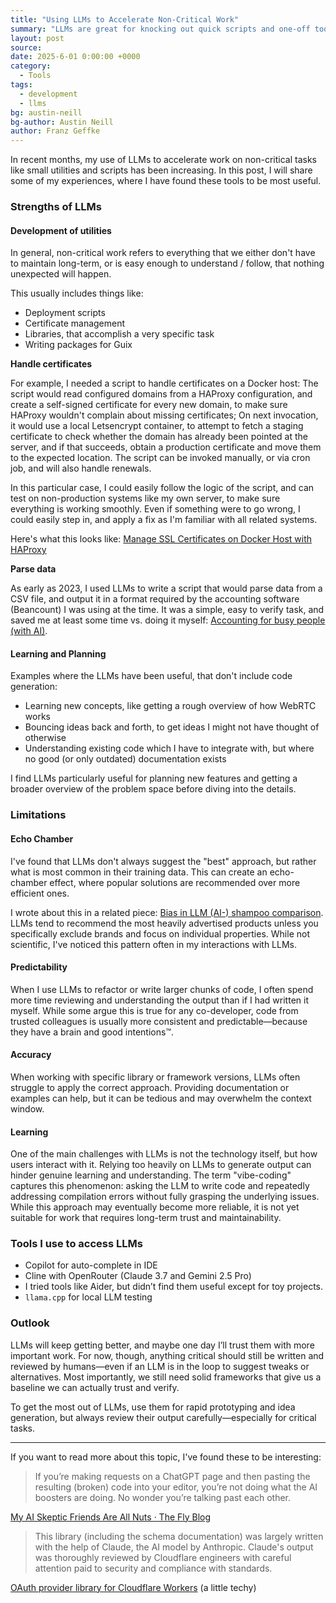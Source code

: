 ```yaml
---
title: "Using LLMs to Accelerate Non-Critical Work"
summary: "LLMs are great for knocking out quick scripts and one-off tools, but they’re no substitute for a careful human review when it really counts."
layout: post
source:
date: 2025-6-01 0:00:00 +0000
category:
  - Tools
tags:
  - development
  - llms
bg: austin-neill
bg-author: Austin Neill
author: Franz Geffke
---
```


In recent months, my use of LLMs to accelerate work on non-critical tasks like small utilities and scripts has been increasing. In this post, I will share some of my experiences, where I have found these tools to be most useful.

### Strengths of LLMs

#### Development of utilities

In general, non-critical work refers to everything that we either don't have to maintain long-term, or is easy enough to understand / follow, that nothing unexpected will happen.

This usually includes things like:

- Deployment scripts
- Certificate management
- Libraries, that accomplish a very specific task
- Writing packages for Guix

**Handle certificates**

For example, I needed a script to handle certificates on a Docker host: The script would read configured domains from a HAProxy configuration, and create a self-signed certificate for every new domain, to make sure HAProxy wouldn't complain about missing certificates; On next invocation, it would use a local Letsencrypt container, to attempt to fetch a staging certificate to check whether the domain has already been pointed at the server, and if that succeeds, obtain a production certificate and move them to the expected location. The script can be invoked manually, or via cron job, and will also handle renewals.

In this particular case, I could easily follow the logic of the script, and can test on non-production systems like my own server, to make sure everything is working smoothly. Even if something were to go wrong, I could easily step in, and apply a fix as I'm familiar with all related systems.

Here's what this looks like: [Manage SSL Certificates on Docker Host with HAProxy](https://gist.github.com/franzos/192aa0e59c7e48f4fa412fcb576515f0)

**Parse data**

As early as 2023, I used LLMs to write a script that would parse data from a CSV file, and output it in a format required by the accounting software (Beancount) I was using at the time. It was a simple, easy to verify task, and saved me at least some time vs. doing it myself: [Accounting for busy people (with AI)](/gist/accounting-for-busy-people-with-ai/).

#### Learning and Planning

Examples where the LLMs have been useful, that don't include code generation:

- Learning new concepts, like getting a rough overview of how WebRTC works
- Bouncing ideas back and forth, to get ideas I might not have thought of otherwise
- Understanding existing code which I have to integrate with, but where no good (or only outdated) documentation exists

I find LLMs particularly useful for planning new features and getting a broader overview of the problem space before diving into the details.

### Limitations

#### Echo Chamber

I've found that LLMs don't always suggest the "best" approach, but rather what is most common in their training data. This can create an echo-chamber effect, where popular solutions are recommended over more efficient ones.

I wrote about this in a related piece: [Bias in LLM (AI-) shampoo comparison](/gist/bias-in-llm-shampoo-comparison/). LLMs tend to recommend the most heavily advertised products unless you specifically exclude brands and focus on individual properties. While not scientific, I've noticed this pattern often in my interactions with LLMs.

#### Predictability

When I use LLMs to refactor or write larger chunks of code, I often spend more time reviewing and understanding the output than if I had written it myself. While some argue this is true for any co-developer, code from trusted colleagues is usually more consistent and predictable—because they have a brain and good intentions&#8482;.

#### Accuracy

When working with specific library or framework versions, LLMs often struggle to apply the correct approach. Providing documentation or examples can help, but it can be tedious and may overwhelm the context window.

#### Learning

One of the main challenges with LLMs is not the technology itself, but how users interact with it. Relying too heavily on LLMs to generate output can hinder genuine learning and understanding. The term "vibe-coding" captures this phenomenon: asking the LLM to write code and repeatedly addressing compilation errors without fully grasping the underlying issues. While this approach may eventually become more reliable, it is not yet suitable for work that requires long-term trust and maintainability.

### Tools I use to access LLMs

- Copilot for auto-complete in IDE
- Cline with OpenRouter (Claude 3.7 and Gemini 2.5 Pro)
- I tried tools like Aider, but didn’t find them useful except for toy projects.
- `llama.cpp` for local LLM testing

### Outlook

LLMs will keep getting better, and maybe one day I’ll trust them with more important work. For now, though, anything critical should still be written and reviewed by humans—even if an LLM is in the loop to suggest tweaks or alternatives. Most importantly, we still need solid frameworks that give us a baseline we can actually trust and verify.

To get the most out of LLMs, use them for rapid prototyping and idea generation, but always review their output carefully—especially for critical tasks.

---

If you want to read more about this topic, I've found these to be interesting:

> If you’re making requests on a ChatGPT page and then pasting the resulting (broken) code into your editor, you’re not doing what the AI boosters are doing. No wonder you’re talking past each other.

[My AI Skeptic Friends Are All Nuts · The Fly Blog](https://fly.io/blog/youre-all-nuts/)

> This library (including the schema documentation) was largely written with the help of Claude, the AI model by Anthropic. Claude's output was thoroughly reviewed by Cloudflare engineers with careful attention paid to security and compliance with standards. 

[OAuth provider library for Cloudflare Workers](https://github.com/cloudflare/workers-oauth-provider) (a little techy)